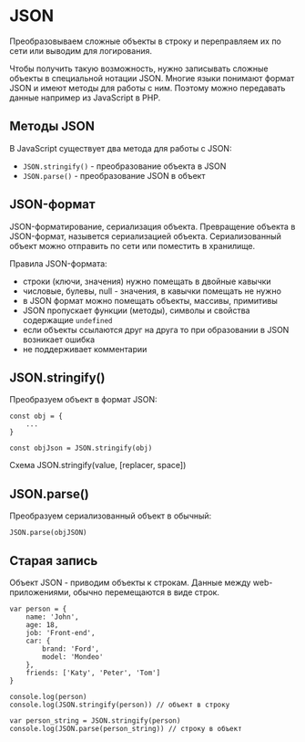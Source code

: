 # JSON
Преобразовываем сложные объекты в строку и переправляем их по сети или выводим для логирования.

Чтобы получить такую возможность, нужно записывать сложные объекты в специальной нотации JSON. Многие языки понимают формат JSON и имеют методы для работы с ним. Поэтому можно передавать данные например из JavaScript в PHP.

## Методы JSON
В JavaScript существует два метода для работы с JSON:
- `JSON.stringify()` - преобразование объекта в JSON
- `JSON.parse()` - преобразование JSON в объект

## JSON-формат
JSON-форматирование, сериализация объекта. Превращение объекта в JSON-формат, назывется сериализацией объекта. Сериализованный объект можно отправить по сети или поместить в хранилище.

Правила JSON-формата:
- строки (ключи, значения) нужно помещать в двойные кавычки
- числовые, булевы, null - значения, в кавычки помещать не нужно
- в JSON формат можно помещать объекты, массивы, примитивы
- JSON пропускает функции (методы), символы и свойства содержащие `undefined`
- если объекты ссылаются друг на друга то при образовании в JSON возникает ошибка
- не поддерживает комментарии

## JSON.stringify()
Преобразуем объект в формат JSON:

    const obj = {
        ...
    }

    const objJson = JSON.stringify(obj)

Схема JSON.stringify(value, [replacer, space])

## JSON.parse()
Преобразуем сериализованный объект в обычный:

    JSON.parse(objJSON)

## Старая запись
Объект JSON - приводим объекты к строкам. Данные между web-приложениями, обычно перемещаются в виде строк.

    var person = {
        name: 'John',
        age: 18,
        job: 'Front-end',
        car: {
            brand: 'Ford',
            model: 'Mondeo'
        },
        friends: ['Katy', 'Peter', 'Tom']
    }

    console.log(person)
    console.log(JSON.stringify(person)) // объект в строку

    var person_string = JSON.stringify(person)
    console.log(JSON.parse(person_string)) // строку в объект
